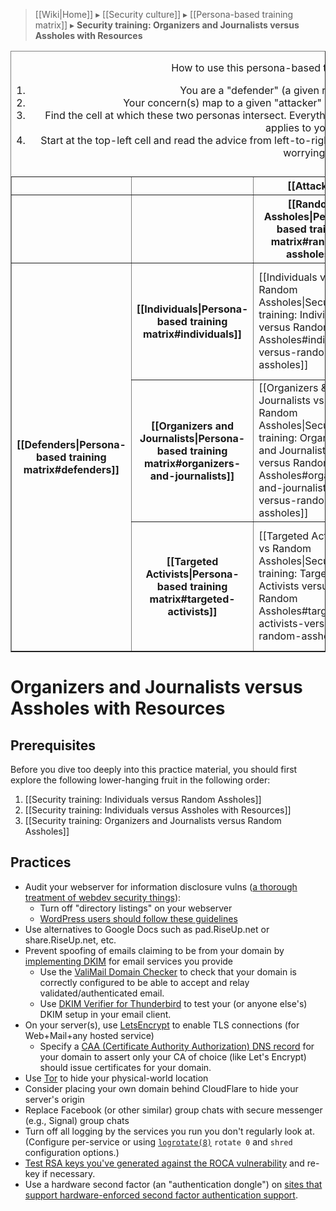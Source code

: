 > [[Wiki|Home]] ▸ [[Security culture]] ▸ [[Persona-based training matrix]] ▸ **Security training: Organizers and Journalists versus Assholes with Resources**

<table border="1" cellpadding="10" cellspacing="0">
  <caption>
    <p>How to use this persona-based threat modeling matrix:</p>
    <ol>
      <li>You are a "defender" (a given row). Find yourself there.</li>
      <li>Your concern(s) map to a given "attacker" (a given column). Find your attacker.</li>
      <li>Find the cell at which these two personas intersect. Everything listed in the cells above and to the left of your cell applies to you, too.</li>
      <li>Start at the top-left cell and read the advice from left-to-right, top-to-bottom, until you reach your cell. Then stop worrying. :)</li>
    </ol>
  </caption>
  <tr>
    <th></th>
    <th></th>
    <th colspan="3">[[Attackers|Persona-based training matrix#attackers]]</th>
  </tr>
  <tr>
    <th></th>
    <th></th>
    <th>[[Random Assholes|Persona-based training matrix#random-assholes]]</th>
    <th>[[Assholes with Resources|Persona-based training matrix#assholes-with-resources]]</th>
    <th>[[The State|Persona-based training matrix#the-state]]</th>
  </tr>
  <tr>
    <th rowspan="3">[[Defenders|Persona-based training matrix#defenders]]</th>
    <th>[[Individuals|Persona-based training matrix#individuals]]</th>
    <td>
      [[Individuals vs Random Assholes|Security training: Individuals versus Random Assholes#individuals-versus-random-assholes]]
    </td>
    <td>
      [[Individuals vs Assholes with Resources|Security training: Individuals versus Assholes with Resources#individuals-versus-assholes-with-resources]]
    </td>
    <td>
      [[Individuals vs The State|Security training: Individuals versus The State#individuals-versus-the-state]]
    </td>
  </tr>
  <tr>
    <th>[[Organizers and Journalists|Persona-based training matrix#organizers-and-journalists]]</th>
    <td>
      [[Organizers &amp; Journalists vs Random Assholes|Security training: Organizers and Journalists versus Random Assholes#organizers-and-journalists-versus-random-assholes]]
    </td>
    <td>
      <strong>Organizers &amp; Journalists vs Assholes with Resources</strong>
    </td>
    <td>
      [[Organizers &amp; Journalists vs The State|Security Training: Organizers and Journalists versus The State#organizers-and-journalists-versus-the-state]]
    </td>
  </tr>
  <tr>
    <th>[[Targeted Activists|Persona-based training matrix#targeted-activists]]</th>
    <td>
      [[Targeted Activists vs Random Assholes|Security training: Targeted Activists versus Random Assholes#targeted-activists-versus-random-assholes]]
    </td>
    <td>
      [[Targeted Activists vs Assholes with Resources|Security training: Targeted Activists versus Assholes with Resources#targeted-activists-versus-assholes-with-resources]]
    </td>
    <td>
      [[Targeted Activists vs The State|Security training: Targeted Activists versus The State#targeted-activists-versus-the-state]]
    </td>
  </tr>
</table>

# Organizers and Journalists versus Assholes with Resources

## Prerequisites

Before you dive too deeply into this practice material, you should first explore the following lower-hanging fruit in the following order:

1. [[Security training: Individuals versus Random Assholes]]
1. [[Security training: Individuals versus Assholes with Resources]]
1. [[Security training: Organizers and Journalists versus Random Assholes]]

## Practices

* Audit your webserver for information disclosure vulns ([a thorough treatment of webdev security things](https://github.com/FallibleInc/security-guide-for-developers)):
    * Turn off "directory listings" on your webserver
    * [WordPress users should follow these guidelines](http://www.wpbeginner.com/wordpress-security/)
* Use alternatives to Google Docs such as pad.RiseUp.net or share.RiseUp.net, etc.
* Prevent spoofing of emails claiming to be from your domain by [implementing DKIM](https://scotthelme.co.uk/email-security-dkim/) for email services you provide
    * Use the [ValiMail Domain Checker](http://www.valimail.com/dmarc/domain-checker) to check that your domain is correctly configured to be able to accept and relay validated/authenticated email.
    * Use [DKIM Verifier for Thunderbird](https://addons.mozilla.org/thunderbird/addon/dkim-verifier/) to test your (or anyone else's) DKIM setup in your email client.
* On your server(s), use [LetsEncrypt](https://letsencrypt.org/) to enable TLS connections (for Web+Mail+any hosted service)
    * Specify a [CAA (Certificate Authority Authorization) DNS record](https://en.wikipedia.org/wiki/DNS_Certification_Authority_Authorization) for your domain to assert only your CA of choice (like Let's Encrypt) should issue certificates for your domain.
* Use [Tor](https://torproject.org/) to hide your physical-world location
* Consider placing your own domain behind CloudFlare to hide your server's origin
* Replace Facebook (or other similar) group chats with secure messenger (e.g., Signal) group chats
* Turn off all logging by the services you run you don't regularly look at. (Configure per-service or using [`logrotate(8)`](https://linux.die.net/man/8/logrotate) `rotate 0` and `shred` configuration options.)
* [Test RSA keys you've generated against the ROCA vulnerability](https://keychest.net/roca) and re-key if necessary.
* Use a hardware second factor (an "authentication dongle") on [sites that support hardware-enforced second factor authentication support](http://www.dongleauth.info/).
